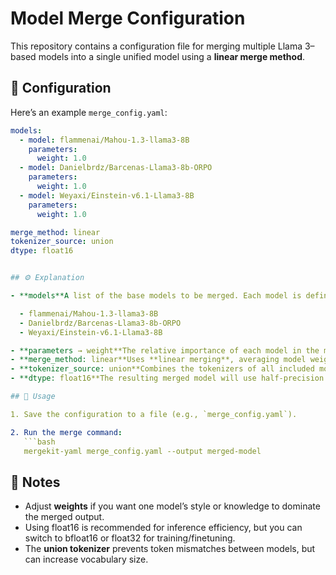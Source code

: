 # Model Merge Configuration

This repository contains a configuration file for merging multiple Llama 3–based models into a single unified model using a **linear merge method**.

## 📄 Configuration

Here’s an example `merge_config.yaml`:

````yaml
models:
  - model: flammenai/Mahou-1.3-llama3-8B
    parameters:
      weight: 1.0
  - model: Danielbrdz/Barcenas-Llama3-8b-ORPO
    parameters:
      weight: 1.0
  - model: Weyaxi/Einstein-v6.1-Llama3-8B
    parameters:
      weight: 1.0

merge_method: linear
tokenizer_source: union
dtype: float16


## ⚙️ Explanation

- **models**A list of the base models to be merged. Each model is defined with its source name and merge weight.

  - flammenai/Mahou-1.3-llama3-8B
  - Danielbrdz/Barcenas-Llama3-8b-ORPO
  - Weyaxi/Einstein-v6.1-Llama3-8B

- **parameters → weight**The relative importance of each model in the merge. Here, all are set to 1.0, meaning equal contribution.
- **merge_method: linear**Uses **linear merging**, averaging model weights based on their assigned importance.
- **tokenizer_source: union**Combines the tokenizers of all included models, ensuring full vocabulary coverage.
- **dtype: float16**The resulting merged model will use half-precision floating point (FP16), reducing memory usage and improving inference speed.

## 🚀 Usage

1. Save the configuration to a file (e.g., `merge_config.yaml`).

2. Run the merge command:
   ```bash
   mergekit-yaml merge_config.yaml --output merged-model
````

## 📌 Notes

- Adjust **weights** if you want one model’s style or knowledge to dominate the merged output.
- Using float16 is recommended for inference efficiency, but you can switch to bfloat16 or float32 for training/finetuning.
- The **union tokenizer** prevents token mismatches between models, but can increase vocabulary size.
